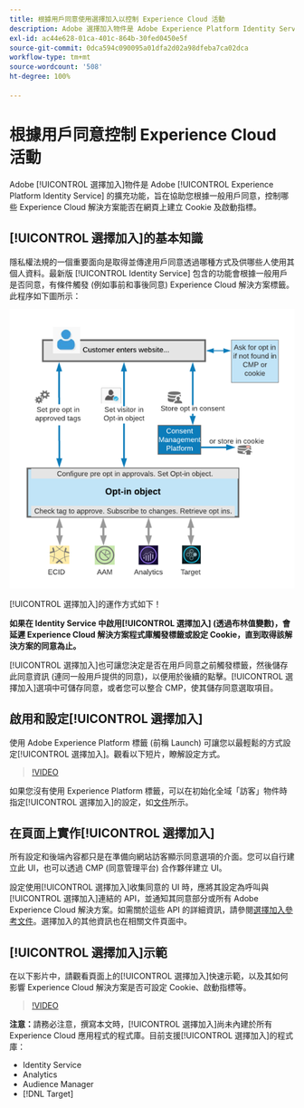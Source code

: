 ```yaml
---
title: 根據用戶同意使用選擇加入以控制 Experience Cloud 活動
description: Adobe 選擇加入物件是 Adobe Experience Platform Identity Service 的擴充功能，旨在協助您根據一般用戶同意，控制哪些 Experience Cloud 解決方案能否在網頁上建立 Cookie 及啟動指標。
exl-id: ac44e628-01ca-401c-864b-30fed0450e5f
source-git-commit: 0dca594c090095a01dfa2d02a98dfeba7ca02dca
workflow-type: tm+mt
source-wordcount: '508'
ht-degree: 100%

---
```


# 根據用戶同意控制 Experience Cloud 活動

Adobe [!UICONTROL 選擇加入]物件是 Adobe [!UICONTROL Experience Platform Identity Service] 的擴充功能，旨在協助您根據一般用戶同意，控制哪些 Experience Cloud 解決方案能否在網頁上建立 Cookie 及啟動指標。

## [!UICONTROL 選擇加入]的基本知識

隱私權法規的一個重要面向是取得並傳達用戶同意透過哪種方式及供哪些人使用其個人資料。最新版 [!UICONTROL Identity Service] 包含的功能會根據一般用戶是否同意，有條件觸發 (例如事前和事後同意) Experience Cloud 解決方案標籤。此程序如下圖所示：

![[!UICONTROL 選擇加入]的運作方式圖](assets/opt-in.png)

[!UICONTROL 選擇加入]的運作方式如下！

**如果在 Identity Service 中啟用[!UICONTROL 選擇加入] (透過布林值變數)，會延遲 Experience Cloud 解決方案程式庫觸發標籤或設定 Cookie，直到取得該解決方案的同意為止。**

[!UICONTROL 選擇加入]也可讓您決定是否在用戶同意之前觸發標籤，然後儲存此同意資訊 (連同一般用戶提供的同意)，以便用於後續的點擊。[!UICONTROL 選擇加入]選項中可儲存同意，或者您可以整合 CMP，使其儲存同意選取項目。

## 啟用和設定[!UICONTROL 選擇加入]

使用 Adobe Experience Platform 標籤 (前稱 Launch) 可讓您以最輕鬆的方式設定[!UICONTROL 選擇加入]。觀看以下短片，瞭解設定方式。

>[!VIDEO](https://video.tv.adobe.com/v/26431/?quality=12)

如果您沒有使用 Experience Platform 標籤，可以在初始化全域「訪客」物件時指定[!UICONTROL 選擇加入]的設定，如[文件](https://experienceleague.adobe.com/docs/id-service/using/implementation/opt-in-service/getting-started.html?lank=zh-Hant)所示。

## 在頁面上實作[!UICONTROL 選擇加入]

所有設定和後端內容都只是在準備向網站訪客顯示同意選項的介面。您可以自行建立此 UI，也可以透過 CMP (同意管理平台) 合作夥伴建立 UI。

設定使用[!UICONTROL 選擇加入]收集同意的 UI 時，應將其設定為呼叫與[!UICONTROL 選擇加入]連結的 API，並通知其同意部分或所有 Adobe Experience Cloud 解決方案。如需關於這些 API 的詳細資訊，請參閱[選擇加入參考文件](https://experienceleague.adobe.com/docs/id-service/using/implementation/opt-in-service/api.html?lank=zh-Hant)。選擇加入的其他資訊也在相關文件頁面中。

## [!UICONTROL 選擇加入]示範

在以下影片中，請觀看頁面上的[!UICONTROL 選擇加入]快速示範，以及其如何影響 Experience Cloud 解決方案是否可設定 Cookie、啟動指標等。

>[!VIDEO](https://video.tv.adobe.com/v/26432/?quality=12)

**注意：**&#x200B;請務必注意，撰寫本文時，[!UICONTROL 選擇加入]尚未內建於所有 Experience Cloud 應用程式的程式庫。目前支援[!UICONTROL 選擇加入]的程式庫：

* Identity Service
* Analytics
* Audience Manager
* [!DNL Target]
